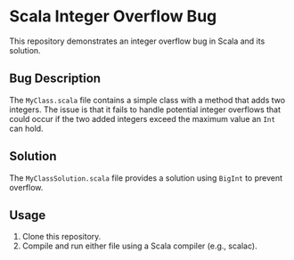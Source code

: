 # Scala Integer Overflow Bug

This repository demonstrates an integer overflow bug in Scala and its solution.

## Bug Description
The `MyClass.scala` file contains a simple class with a method that adds two integers. The issue is that it fails to handle potential integer overflows that could occur if the two added integers exceed the maximum value an `Int` can hold.

## Solution
The `MyClassSolution.scala` file provides a solution using `BigInt` to prevent overflow.

## Usage
1. Clone this repository.
2. Compile and run either file using a Scala compiler (e.g., scalac).